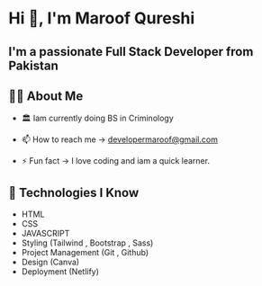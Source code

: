 # Hi 👋, I'm Maroof Qureshi

## I'm a passionate Full Stack Developer from Pakistan

## 🙋‍♂️ About Me

- 🏛️ Iam currently doing BS in Criminology

- 📫 How to reach me -> developermaroof@gmail.com

- ⚡️ Fun fact -> I love coding and iam a quick learner.

## 🤖 Technologies I Know

- HTML
- CSS
- JAVASCRIPT
- Styling (Tailwind , Bootstrap , Sass)
- Project Management (Git , Github)
- Design (Canva)
- Deployment (Netlify)